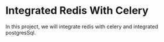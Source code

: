 # Integrated Redis With Celery
 In this project, we will integrate redis with celery and integrated postgresSql.
